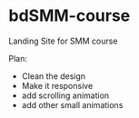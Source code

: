 # bdSMM-course
Landing Site for SMM course


Plan:
- Clean the design
- Make it responsive
- add scrolling animation
- add other small animations
